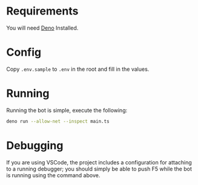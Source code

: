 # Requirements

You will need [Deno](https://deno.land) Installed.

# Config

Copy `.env.sample` to `.env` in the root and fill in the values.

# Running

Running the bot is simple, execute the following:

```sh
deno run --allow-net --inspect main.ts
```

# Debugging

If you are using VSCode, the project includes a configuration for attaching to a running debugger; you should simply be able to push F5 while the bot is running using the command above.
